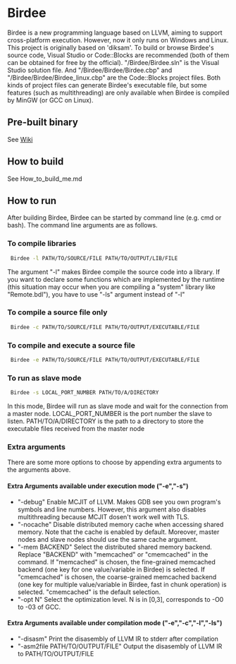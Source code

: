 # Birdee
Birdee is a new programming language based on LLVM, aiming to support cross-platform execution. However, now it only runs on Windows and Linux.  This project is originally based on 'diksam'.
To build or browse Birdee's source code, Visual Studio or Code::Blocks are recommended (both of them can be obtained for free by the official).
"/Birdee/Birdee.sln" is the Visual Studio solution file. And "/Birdee/Birdee/Birdee.cbp" and "/Birdee/Birdee/Birdee_linux.cbp" are the Code::Blocks project files. Both kinds of project files can generate Birdee's executable file, but some features (such as multithreading) are only available when Birdee is compiled by MinGW (or GCC on Linux).

## Pre-built binary
See [Wiki](https://github.com/Menooker/Birdee/wiki)

## How to build
See How_to_build_me.md

## How to run
After building Birdee, Birdee can be started by command line (e.g. cmd or bash). The command line arguments are as follows.

### To compile libraries
```bash
 Birdee -l PATH/TO/SOURCE/FILE PATH/TO/OUTPUT/LIB/FILE
```
The argument "-l" makes Birdee compile the source code into a library. If you want to declare some functions which are implemented by the runtime (this situation may occur when you are compiling a "system" library like "Remote.bdl"), you have to use "-ls" argument instead of "-l"

### To compile a source file only
```bash
 Birdee -c PATH/TO/SOURCE/FILE PATH/TO/OUTPUT/EXECUTABLE/FILE
```

### To compile and execute a source file
```bash
 Birdee -e PATH/TO/SOURCE/FILE PATH/TO/OUTPUT/EXECUTABLE/FILE
```

### To run as slave mode
```bash
 Birdee -s LOCAL_PORT_NUMBER PATH/TO/A/DIRECTORY
```
In this mode, Birdee will run as slave mode and wait for the connection from a master node.
LOCAL_PORT_NUMBER is the port number the slave to listen. PATH/TO/A/DIRECTORY is the path to a directory to store the executable files received from the master node

### Extra arguments
There are some more options to choose by appending extra arguments to the arguments above.
#### Extra Arguments available under execution mode ("-e","-s")
 * "-debug"
  Enable MCJIT of LLVM. Makes GDB see you own program's symbols and line numbers. However, this argument also disables multithreading because MCJIT dosen't work well with TLS. 
 * "-nocache"
  Disable distributed memory cache when accessing shared memory. Note that the cache is enabled by default. Moreover, master nodes and slave nodes should use the same cache argument.
 * "-mem BACKEND"
  Select the distributed shared memory backend. Replace "BACKEND" with "memcached" or "cmemcached" in the command. If "memcached" is chosen, the fine-grained memcached backend (one key for one value/variable in Birdee) is selected. If "cmemcached" is chosen, the coarse-grained memcached backend (one key for multiple value/variable in Birdee, fast in chunk operation) is selected. "cmemcached" is the default selection.
 * "-opt N"
  Select the optimization level. N is in [0,3], corresponds to -O0 to -03 of GCC.

#### Extra Arguments available under compilation mode ("-e","-c","-l","-ls")
 * "-disasm"
  Print the disasembly of LLVM IR to stderr after compilation
 * "-asm2file PATH/TO/OUTPUT/FILE"
  Output the disasembly of LLVM IR to PATH/TO/OUTPUT/FILE
